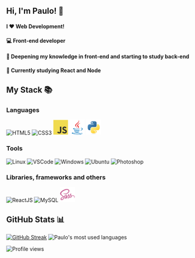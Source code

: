 ## Hi, I'm Paulo! 👋

#### I ❤️ Web Development!
#### 💻 Front-end developer
#### 🖖 Deepening my knowledge in front-end and starting to study back-end
#### 🌱 Currently studying React and Node
## My Stack 📚
<h3 align="left">Languages</h3>
<p align="left">
 <img src="https://cdn.jsdelivr.net/gh/devicons/devicon/icons/html5/html5-original.svg" alt="HTML5" width="40" height="40" />
 <img src="https://cdn.jsdelivr.net/gh/devicons/devicon/icons/css3/css3-original.svg" alt="CSS3" width="40" height="40" />
 <img src="https://raw.githubusercontent.com/devicons/devicon/master/icons/javascript/javascript-original.svg" alt="javascript" width="40" height="40"/> 
 <img src="https://raw.githubusercontent.com/devicons/devicon/master/icons/java/java-original.svg" alt="java" width="40" height="40"/> 
 <img src="https://raw.githubusercontent.com/devicons/devicon/master/icons/python/python-original.svg" alt="python" width="40" height="40"/>
</p>

<h3 align="left">Tools</h3>
<p align="left">
 <img src="https://cdn.jsdelivr.net/gh/devicons/devicon/icons/linux/linux-original.svg" alt="Linux" width="40" height="40" />
 <img src="https://cdn.jsdelivr.net/gh/devicons/devicon/icons/vscode/vscode-original.svg" alt="VSCode" width="40" height="40" />
 <img src="https://cdn.jsdelivr.net/gh/devicons/devicon/icons/windows8/windows8-original.svg" alt="Windows" width="40" height="40" />
 <img src="https://cdn.jsdelivr.net/gh/devicons/devicon/icons/ubuntu/ubuntu-plain.svg" alt="Ubuntu" width="40" height="40" />
 <img src="https://cdn.jsdelivr.net/gh/devicons/devicon/icons/photoshop/photoshop-plain.svg" alt="Photoshop" width="40" height="40" />
</p>

<h3 align="left">Libraries, frameworks and others</h3>
<p align="left">
 <img src="https://cdn.jsdelivr.net/gh/devicons/devicon/icons/react/react-original.svg" alt="ReactJS" width="40" height="40" />
 <img src="https://cdn.jsdelivr.net/gh/devicons/devicon/icons/mysql/mysql-original-wordmark.svg" alt="MySQL" width="40" height="40" />
 <img src="https://raw.githubusercontent.com/devicons/devicon/master/icons/sass/sass-original.svg" alt="Sass" width="40" height="40" />
</p>

## **GitHub Stats 📊**

 [![GitHub Streak](http://github-readme-streak-stats.herokuapp.com?user=paulobacelar)](https://git.io/streak-stats) 
![Paulo's most used languages](https://github-readme-stats.vercel.app/api/top-langs/?username=paulobacelar&exclude_repo=github-readme-stats,paulobacelar.github.io&layout=compact)

![Profile views](https://komarev.com/ghpvc/?username=paulobacelar)
